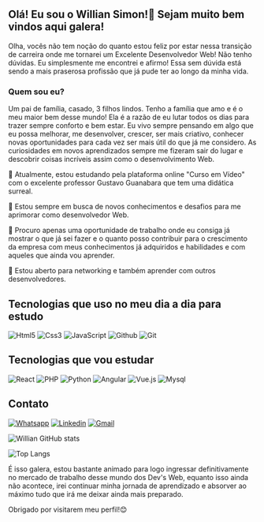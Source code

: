 ## Olá! Eu sou o Willian Simon!👋 Sejam muito bem vindos aqui galera!

Olha, vocês não tem noção do quanto estou feliz por estar nessa transição de carreira onde me tornarei um Excelente Desenvolvedor Web! Não tenho dúvidas. Eu simplesmente me encontrei e afirmo! Essa sem dúvida está sendo a mais praserosa profissão que já pude ter ao longo da minha vida.

### Quem sou eu?

Um pai de família, casado, 3 filhos lindos. Tenho a família que amo e é o meu maior bem desse mundo! Ela é a razão de eu lutar todos os dias para trazer sempre conforto e bem estar.
Eu vivo sempre pensando em algo que eu possa melhorar, me desenvolver, crescer, ser mais criativo, conhecer novas oportunidades para cada vez ser mais útil do que já me considero. As curiosidades em novos aprendizados sempre me fizeram sair do lugar e descobrir coisas incríveis assim como o desenvolvimento Web. 


🔭 Atualmente, estou estudando pela plataforma online "Curso em Vídeo" com o excelente professor Gustavo Guanabara que tem uma didática surreal.

🌱 Estou sempre em busca de novos conhecimentos e desafios para me aprimorar como desenvolvedor Web.

💼 Procuro apenas uma oportunidade de trabalho onde eu consiga já mostrar o que já sei fazer e o quanto posso contribuir para o crescimento da empresa com meus conhecimentos já adquiridos e habilidades e com aqueles que ainda vou aprender.

🤝 Estou aberto para networking e também aprender com outros desenvolvedores.

## Tecnologias que uso no meu dia a dia para estudo
<div>
    <img alt="Html5" src="https://camo.githubusercontent.com/bfe6a48836e87b13a16f1f56f88fee428475c2ac29247992ec9b8bcc7154f881/68747470733a2f2f696d672e736869656c64732e696f2f62616467652f48544d4c352d4533344632363f7374796c653d666f722d7468652d6261646765266c6f676f3d68746d6c35266c6f676f436f6c6f723d7768697465">
    <img alt="Css3" src="https://camo.githubusercontent.com/472c222e8f240a48ae51cd9b082a1b857be809dcd851a25150890c2da50c13a5/68747470733a2f2f696d672e736869656c64732e696f2f62616467652f435353332d3135373242363f7374796c653d666f722d7468652d6261646765266c6f676f3d63737333266c6f676f436f6c6f723d7768697465">
    <img alt="JavaScript" src="https://camo.githubusercontent.com/84372c7d2f1a7308844360ecad82d49b3f6cbc068a0c5e31aeea6ca5344b77ba/68747470733a2f2f696d672e736869656c64732e696f2f62616467652f4a6176615363726970742d4637444631453f7374796c653d666f722d7468652d6261646765266c6f676f3d6a617661736372697074266c6f676f436f6c6f723d626c61636b">
      <img alt="Github" src="https://img.shields.io/badge/GitHub-100000?style=for-the-badge&logo=github&logoColor=white">
      <img alt="Git" src="https://camo.githubusercontent.com/7b1b0bcf013f27d9700d574b84824ce2238930c33ae34767df76c5929c306f5c/68747470733a2f2f696d672e736869656c64732e696f2f62616467652f4749542d4534344333303f7374796c653d666f722d7468652d6261646765266c6f676f3d676974266c6f676f436f6c6f723d7768697465">
</div>

## Tecnologias que vou estudar
<div>
<img alt="React" src="https://img.shields.io/badge/React-20232A?style=for-the-badge&logo=react&logoColor=61DAFB">
<img alt="PHP" src="https://img.shields.io/badge/PHP-777BB4?style=for-the-badge&logo=php&logoColor=white">
<img alt="Python" src="https://img.shields.io/badge/Python-14354C?style=for-the-badge&logo=python&logoColor=white">
<img alt="Angular" src="https://img.shields.io/badge/Angular-DD0031?style=for-the-badge&logo=angular&logoColor=white">
<img alt="Vue.js" src="https://img.shields.io/badge/Vue.js-35495E?style=for-the-badge&logo=vue.js&logoColor=4FC08D">
<img alt="Mysql" src="https://img.shields.io/badge/MySQL-00000F?style=for-the-badge&logo=mysql&logoColor=white">
</div>

## Contato
[![Whatsapp](https://img.shields.io/badge/WhatsApp-25D366?style=for-the-badge&logo=whatsapp&logoColor=white)](https://wa.me/5511990110451) 
[![Linkedin](https://img.shields.io/badge/LinkedIn-0077B5?style=for-the-badge&logo=linkedin&logoColor=white)](https://www.linkedin.com/in/williansimon/)
[![Gmail](https://img.shields.io/badge/Gmail-D14836?style=for-the-badge&logo=gmail&logoColor=white)](https://mail.google.com/mail/u/0/#inbox)

![Willian GitHub stats](https://github-readme-stats.vercel.app/api?username=williansimon&show_icons=true&theme=radical)


![Top Langs](https://github-readme-stats.vercel.app/api/top-langs/?username=williansimon&langs_count=8)

É isso galera, estou bastante animado para logo ingressar definitivamente no mercado de trabalho desse mundo dos Dev's Web, equanto isso ainda não acontece, irei continuar minha jornada de aprendizado e absorver ao máximo tudo que irá me deixar ainda mais preparado. 

Obrigado por visitarem meu perfil!😊

